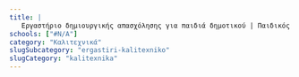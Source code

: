 ```yaml
---
title: |
   Εργαστήριο δημιουργικής απασχόλησης για παιδιά δημοτικού | Παιδικός Σταθμός
schools: ["#N/A"]
category: "Καλιτεχνικά"
slugSubcategory: "ergastiri-kalitexniko"
slugCategory: "kalitexnika"
---
```


